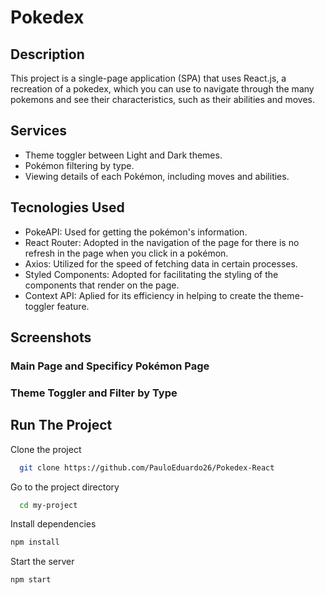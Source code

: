 # Pokedex

## Description

This project is a single-page application (SPA) that uses React.js, a recreation of a pokedex, which you can use to navigate through the many pokemons and see their characteristics, such as their abilities and moves.

## Services

- Theme toggler between Light and Dark themes.
- Pokémon filtering by type.
- Viewing details of each Pokémon, including moves and abilities.

## Tecnologies Used

- PokeAPI: Used for getting the pokémon's information.
- React Router: Adopted in the navigation of the page for there is no refresh in the page when you click in a pokémon.
- Axios: Utilized for the speed of fetching data in certain processes.
- Styled Components: Adopted for facilitating the styling of the components that render on the page.
- Context API: Aplied for its efficiency in helping to create the theme-toggler feature.

## Screenshots

### Main Page and Specificy Pokémon Page

### Theme Toggler and Filter by Type
 

## Run The Project 
Clone the project  

~~~bash  
  git clone https://github.com/PauloEduardo26/Pokedex-React
~~~

Go to the project directory  

~~~bash  
  cd my-project
~~~

Install dependencies  

~~~bash  
npm install
~~~

Start the server  

~~~bash  
npm start
~~~  




